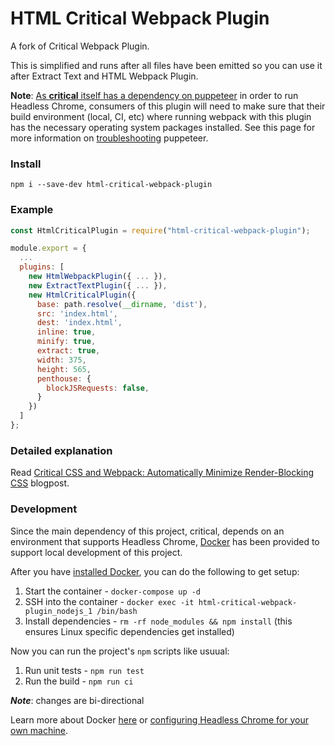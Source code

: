 # HTML Critical Webpack Plugin  

A fork of Critical Webpack Plugin.

This is simplified and runs after all files have been emitted so you can use it after Extract Text and HTML Webpack Plugin.

**Note**: [As **critical** itself has a dependency on puppeteer](https://github.com/addyosmani/critical/releases/tag/v1.0.0) in order to run Headless Chrome, consumers of this plugin will need to make sure that their build environment (local, CI, etc) where running webpack with this plugin has the necessary operating system packages installed.  See this page for more information on [troubleshooting](https://github.com/GoogleChrome/puppeteer/blob/master/docs/troubleshooting.md) puppeteer.

### Install

```
npm i --save-dev html-critical-webpack-plugin
```

### Example

```js
const HtmlCriticalPlugin = require("html-critical-webpack-plugin");

module.export = {
  ...
  plugins: [
    new HtmlWebpackPlugin({ ... }),
    new ExtractTextPlugin({ ... }),
    new HtmlCriticalPlugin({
      base: path.resolve(__dirname, 'dist'),
      src: 'index.html',
      dest: 'index.html',
      inline: true,
      minify: true,
      extract: true,
      width: 375,
      height: 565,
      penthouse: {
        blockJSRequests: false,
      }
    })
  ] 
};
```

### Detailed explanation

Read [Critical CSS and Webpack: Automatically Minimize Render-Blocking CSS](https://vuejsdevelopers.com/2017/07/24/critical-css-webpack/) blogpost.

### Development
Since the main dependency of this project, critical, depends on an environment that supports Headless Chrome, [Docker](https://www.docker.com/) has been provided to support local development of this project.

After you have [installed Docker](https://www.docker.com/community-edition), you can do the following to get setup:
1. Start the container - `docker-compose up -d`
1. SSH into the container - `docker exec -it html-critical-webpack-plugin_nodejs_1 /bin/bash`
1. Install dependencies - `rm -rf node_modules && npm install` (this ensures Linux specific dependencies get installed)

Now you can run the project's `npm` scripts like usuual:
1. Run unit tests - `npm run test`
1. Run the build - `npm run ci`

**_Note_**: changes are bi-directional

Learn more about Docker [here](https://docs.docker.com/get-started/) or [configuring Headless Chrome for your own machine](https://github.com/GoogleChrome/puppeteer/blob/master/docs/troubleshooting.md).
